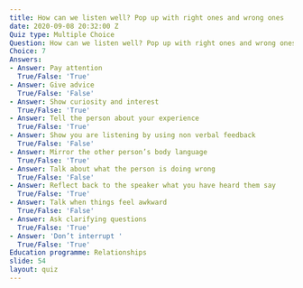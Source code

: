 ```yaml
---
title: How can we listen well? Pop up with right ones and wrong ones
date: 2020-09-08 20:32:00 Z
Quiz type: Multiple Choice
Question: How can we listen well? Pop up with right ones and wrong ones
Choice: 7
Answers:
- Answer: Pay attention
  True/False: 'True'
- Answer: Give advice
  True/False: 'False'
- Answer: Show curiosity and interest
  True/False: 'True'
- Answer: Tell the person about your experience
  True/False: 'True'
- Answer: Show you are listening by using non verbal feedback
  True/False: 'False'
- Answer: Mirror the other person’s body language
  True/False: 'True'
- Answer: Talk about what the person is doing wrong
  True/False: 'False'
- Answer: Reflect back to the speaker what you have heard them say
  True/False: 'True'
- Answer: Talk when things feel awkward
  True/False: 'False'
- Answer: Ask clarifying questions
  True/False: 'True'
- Answer: 'Don’t interrupt '
  True/False: 'True'
Education programme: Relationships
slide: 54
layout: quiz
---
```


